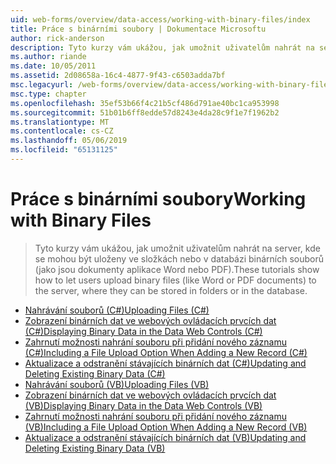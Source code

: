 ```yaml
---
uid: web-forms/overview/data-access/working-with-binary-files/index
title: Práce s binárními soubory | Dokumentace Microsoftu
author: rick-anderson
description: Tyto kurzy vám ukážou, jak umožnit uživatelům nahrát na server, kde se mohou být uloženy ve složkách nebo v databázi binárních souborů (jako jsou dokumenty aplikace Word nebo PDF).
ms.author: riande
ms.date: 10/05/2011
ms.assetid: 2d08658a-16c4-4877-9f43-c6503adda7bf
msc.legacyurl: /web-forms/overview/data-access/working-with-binary-files
msc.type: chapter
ms.openlocfilehash: 35ef53b66f4c21b5cf486d791ae40bc1ca953998
ms.sourcegitcommit: 51b01b6ff8edde57d8243e4da28c9f1e7f1962b2
ms.translationtype: MT
ms.contentlocale: cs-CZ
ms.lasthandoff: 05/06/2019
ms.locfileid: "65131125"
---
```

# <a name="working-with-binary-files"></a><span data-ttu-id="e307a-103">Práce s binárními soubory</span><span class="sxs-lookup"><span data-stu-id="e307a-103">Working with Binary Files</span></span>

> <span data-ttu-id="e307a-104">Tyto kurzy vám ukážou, jak umožnit uživatelům nahrát na server, kde se mohou být uloženy ve složkách nebo v databázi binárních souborů (jako jsou dokumenty aplikace Word nebo PDF).</span><span class="sxs-lookup"><span data-stu-id="e307a-104">These tutorials show how to let users upload binary files (like Word or PDF documents) to the server, where they can be stored in folders or in the database.</span></span>

- [<span data-ttu-id="e307a-105">Nahrávání souborů (C#)</span><span class="sxs-lookup"><span data-stu-id="e307a-105">Uploading Files (C#)</span></span>](uploading-files-cs.md)
- [<span data-ttu-id="e307a-106">Zobrazení binárních dat ve webových ovládacích prvcích dat (C#)</span><span class="sxs-lookup"><span data-stu-id="e307a-106">Displaying Binary Data in the Data Web Controls (C#)</span></span>](displaying-binary-data-in-the-data-web-controls-cs.md)
- [<span data-ttu-id="e307a-107">Zahrnutí možnosti nahrání souboru při přidání nového záznamu (C#)</span><span class="sxs-lookup"><span data-stu-id="e307a-107">Including a File Upload Option When Adding a New Record (C#)</span></span>](including-a-file-upload-option-when-adding-a-new-record-cs.md)
- [<span data-ttu-id="e307a-108">Aktualizace a odstranění stávajících binárních dat (C#)</span><span class="sxs-lookup"><span data-stu-id="e307a-108">Updating and Deleting Existing Binary Data (C#)</span></span>](updating-and-deleting-existing-binary-data-cs.md)
- [<span data-ttu-id="e307a-109">Nahrávání souborů (VB)</span><span class="sxs-lookup"><span data-stu-id="e307a-109">Uploading Files (VB)</span></span>](uploading-files-vb.md)
- [<span data-ttu-id="e307a-110">Zobrazení binárních dat ve webových ovládacích prvcích dat (VB)</span><span class="sxs-lookup"><span data-stu-id="e307a-110">Displaying Binary Data in the Data Web Controls (VB)</span></span>](displaying-binary-data-in-the-data-web-controls-vb.md)
- [<span data-ttu-id="e307a-111">Zahrnutí možnosti nahrání souboru při přidání nového záznamu (VB)</span><span class="sxs-lookup"><span data-stu-id="e307a-111">Including a File Upload Option When Adding a New Record (VB)</span></span>](including-a-file-upload-option-when-adding-a-new-record-vb.md)
- [<span data-ttu-id="e307a-112">Aktualizace a odstranění stávajících binárních dat (VB)</span><span class="sxs-lookup"><span data-stu-id="e307a-112">Updating and Deleting Existing Binary Data (VB)</span></span>](updating-and-deleting-existing-binary-data-vb.md)
